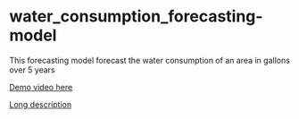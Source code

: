 # water_consumption_forecasting-model
This forecasting model forecast the water consumption of an area in gallons over 5 years

[Demo video here](https://youtu.be/ym0snXSpuUg)

[Long description](https://github.com/Anjalysajeev1234/water_consumption_forecasting-model/blob/main/Description)

